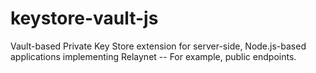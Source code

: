 # keystore-vault-js

Vault-based Private Key Store extension for server-side, Node.js-based applications implementing Relaynet -- For example, public endpoints.
